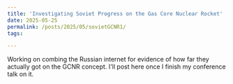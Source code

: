 ```yaml
---
title: 'Investigating Soviet Progress on the Gas Core Nuclear Rocket'
date: 2025-05-25
permalink: /posts/2025/05/sovietGCNR1/
tags:

---
```


Working on combing the Russian internet for evidence of how far they actually got on the GCNR concept. I'll post here once I finish my conference talk on it.
